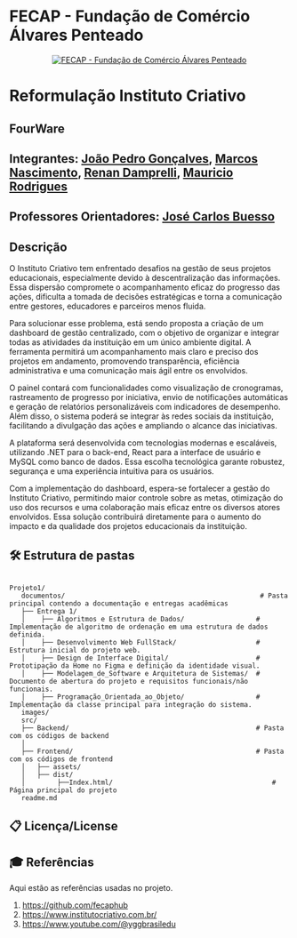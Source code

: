 # FECAP - Fundação de Comércio Álvares Penteado

<p align="center">
<a href= "https://www.fecap.br/"><img src="https://encrypted-tbn0.gstatic.com/images?q=tbn:ANd9GcRhZPrRa89Kma0ZZogxm0pi-tCn_TLKeHGVxywp-LXAFGR3B1DPouAJYHgKZGV0XTEf4AE&usqp=CAU" alt="FECAP - Fundação de Comércio Álvares Penteado" border="0"></a>
</p>

# Reformulação Instituto Criativo

## FourWare

## Integrantes: <a href="https://www.linkedin.com/in/jo%C3%A3o-pedro-gon%C3%A7alves-holanda/">João Pedro Gonçalves</a>, <a href="https://www.linkedin.com/in/marcos-nascimento-985775317/">Marcos Nascimento</a>, <a href="https://www.linkedin.com/in/renan-damprelli/">Renan Damprelli</a>, <a href="https://www.linkedin.com/in/mauricio-rodrigues-dev/">Mauricio Rodrigues</a>
## Professores Orientadores: <a href="https://www.linkedin.com/in/jbuesso/">José Carlos Buesso</a>

## Descrição

O Instituto Criativo tem enfrentado desafios na gestão de seus projetos educacionais, especialmente devido à descentralização das informações. Essa dispersão compromete o acompanhamento eficaz do progresso das ações, dificulta a tomada de decisões estratégicas e torna a comunicação entre gestores, educadores e parceiros menos fluida.

Para solucionar esse problema, está sendo proposta a criação de um dashboard de gestão centralizado, com o objetivo de organizar e integrar todas as atividades da instituição em um único ambiente digital. A ferramenta permitirá um acompanhamento mais claro e preciso dos projetos em andamento, promovendo transparência, eficiência administrativa e uma comunicação mais ágil entre os envolvidos.

O painel contará com funcionalidades como visualização de cronogramas, rastreamento de progresso por iniciativa, envio de notificações automáticas e geração de relatórios personalizáveis com indicadores de desempenho. Além disso, o sistema poderá se integrar às redes sociais da instituição, facilitando a divulgação das ações e ampliando o alcance das iniciativas.

A plataforma será desenvolvida com tecnologias modernas e escaláveis, utilizando .NET para o back-end, React para a interface de usuário e MySQL como banco de dados. Essa escolha tecnológica garante robustez, segurança e uma experiência intuitiva para os usuários.

Com a implementação do dashboard, espera-se fortalecer a gestão do Instituto Criativo, permitindo maior controle sobre as metas, otimização do uso dos recursos e uma colaboração mais eficaz entre os diversos atores envolvidos. Essa solução contribuirá diretamente para o aumento do impacto e da qualidade dos projetos educacionais da instituição.


## 🛠 Estrutura de pastas

```

Projeto1/
   documentos/                                                 # Pasta principal contendo a documentação e entregas acadêmicas
   ├── Entrega 1/                                            
   │    ├── Algoritmos e Estrutura de Dados/                  # Implementação de algoritmo de ordenação em uma estrutura de dados definida.
   │    ├── Desenvolvimento Web FullStack/                    # Estrutura inicial do projeto web.
   │    ├── Design de Interface Digital/                      # Prototipação da Home no Figma e definição da identidade visual.
   │    ├── Modelagem_de_Software e Arquitetura de Sistemas/  # Documento de abertura do projeto e requisitos funcionais/não funcionais.
   │    ├── Programação_Orientada_ao_Objeto/                  # Implementação da classe principal para integração do sistema.
   images/                                                   
   src/                                                     
   ├── Backend/                                               # Pasta com os códigos de backend
   │   
   ├── Frontend/                                              # Pasta com os códigos de frontend
   │   ├── assets/                                            
   │   ├── dist/
   │        ├──Index.html/                                        # Página principal do projeto                                               
   readme.md

```                                                
## 📋 Licença/License

## 🎓 Referências

Aqui estão as referências usadas no projeto.

1. <https://github.com/fecaphub>
2. <https://www.institutocriativo.com.br/>
3. <https://www.youtube.com/@yggbrasiledu>

